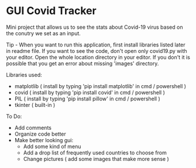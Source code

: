 # GUI Covid Tracker

Mini project that allows us to see the stats about Covid-19 virus based on the conutry we set as an input.

Tip - When you want to run this application, first install libraries listed later in readme file. If you want to see the code, don't open only covid19.py with your editor. Open the whole location directory in your editor. If you don't it is possible that you get an error about missing 'images' directory.

Libraries used:
- matplotlib ( install by typing 'pip install matplotlib' in cmd / powershell )
- covid ( install by typing 'pip install covid' in cmd / powershell )
- PIL ( install by typing 'pip install pillow' in cmd / powershell )
- tkinter ( built-in )

To Do:
- Add comments
- Organize code better
- Make better looking gui:
  + Add some kind of menu
  + Add a drop list of frequently used countries to choose from
  + Change pictures ( add some images that make more sense )

